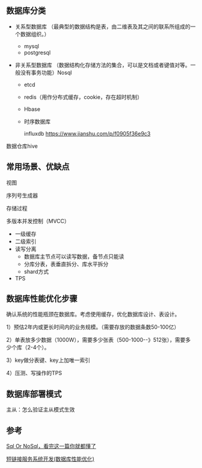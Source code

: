 ## 数据库分类

- 关系型数据库 （最典型的数据结构是表，由二维表及其之间的联系所组成的一个数据组织。）

  - mysql
  - postgresql

- 非关系型数据库 （数据结构化存储方法的集合，可以是文档或者键值对等。一般没有事务功能）Nosql

  - etcd

  - redis（用作分布式缓存，cookie，存在超时机制）

  - Hbase 

  - 时序数据库

    influxdb  https://www.jianshu.com/p/f0905f36e9c3

数据仓库hive

## 常用场景、优缺点









视图

序列号生成器

存储过程



多版本并发控制（MVCC）

* 一级缓存
* 二级索引
* 读写分离
    * 数据库主节点可以读写数据，备节点只能读
    * 分库分表，表垂直拆分、库水平拆分
    * shard方式
* TPS

## 数据库性能优化步骤

确认系统的性能瓶颈在数据库。考虑使用缓存，优化数据库设计、表设计。

1）预估2年内或更长时间内的业务规模。（需要存放的数据条数50-100亿）

2）单表放多少数据（1000W），需要多少张表（500-1000--》512张），需要多少个库（2-4个）。

3）key做分表键、key上加唯一索引

4）压测、写操作的TPS





## 数据库部署模式

主从：怎么验证主从模式生效





## 参考

[Sql Or NoSql，看完这一篇你就都懂了](https://mp.weixin.qq.com/s/N7C1_TdAOMqL0YnYivkHBg)

[短链接服务系统开发(数据库性能优化)](https://javadoop.com/post/url-shortener)